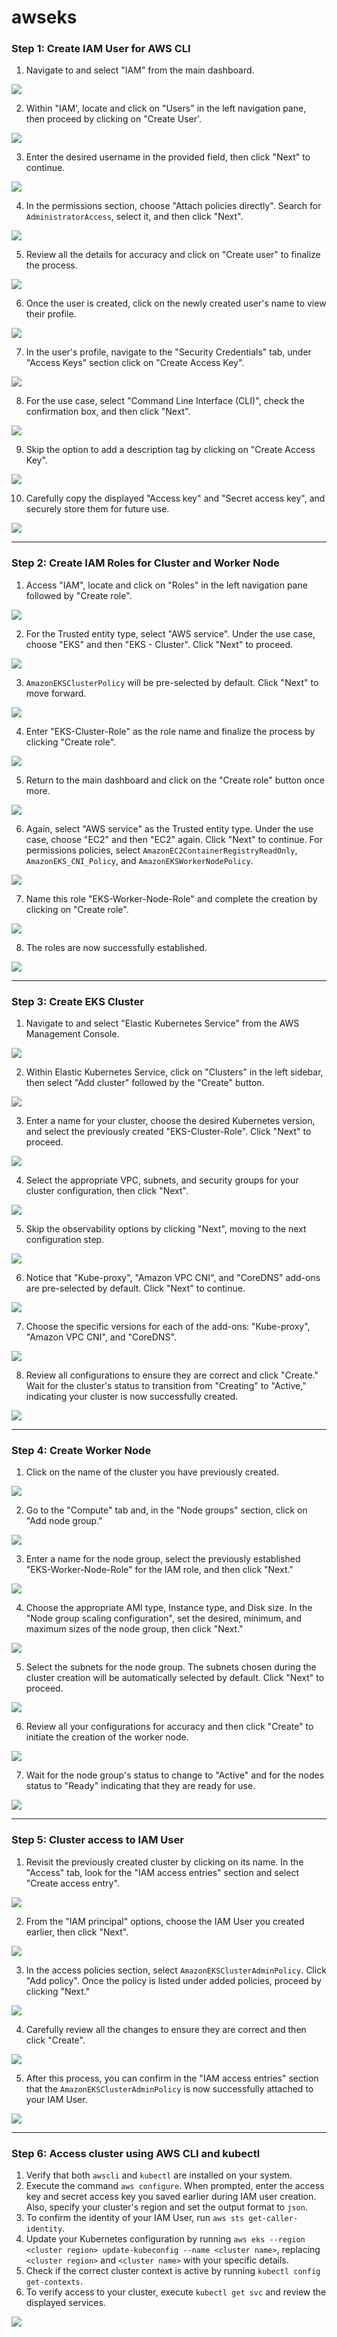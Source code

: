 # awseks

### Step 1: Create IAM User for AWS CLI

1. Navigate to and select "IAM" from the main dashboard.

<img src="src/01.png"/>

2. Within "IAM', locate and click on "Users" in the left navigation pane, then proceed by clicking on "Create User'.

<img src="src/02.png"/>

3. Enter the desired username in the provided field, then click "Next" to continue.

<img src="src/03.png"/>

4. In the permissions section, choose "Attach policies directly". Search for `AdministratorAccess`, select it, and then click "Next".

<img src="src/04.png"/>

5. Review all the details for accuracy and click on "Create user" to finalize the process.

<img src="src/05.png"/>

6. Once the user is created, click on the newly created user's name to view their profile.

<img src="src/06.png"/>

7. In the user's profile, navigate to the "Security Credentials" tab, under "Access Keys" section click on "Create Access Key".
 
<img src="src/07.png"/>

8. For the use case, select "Command Line Interface (CLI)", check the confirmation box, and then click "Next".
 
<img src="src/08.png"/>

9. Skip the option to add a description tag by clicking on "Create Access Key".
 
<img src="src/09.png"/>

10. Carefully copy the displayed "Access key" and "Secret access key", and securely store them for future use.
 
<img src="src/10.png"/>


-----


### Step 2: Create IAM Roles for Cluster and Worker Node

1. Access "IAM", locate and click on "Roles" in the left navigation pane followed by "Create role".

<img src="src/11.png"/>

2. For the Trusted entity type, select "AWS service". Under the use case, choose "EKS" and then "EKS - Cluster". Click "Next" to proceed.

<img src="src/12.png"/>

3. `AmazonEKSClusterPolicy` will be pre-selected by default. Click "Next" to move forward.

<img src="src/13.png"/>

4. Enter "EKS-Cluster-Role" as the role name and finalize the process by clicking "Create role".

<img src="src/14.png"/>

5. Return to the main dashboard and click on the "Create role" button once more.

<img src="src/15.png"/>

6. Again, select "AWS service" as the Trusted entity type. Under the use case, choose "EC2" and then "EC2" again. Click "Next" to continue. For permissions policies, select `AmazonEC2ContainerRegistryReadOnly`, `AmazonEKS_CNI_Policy`, and `AmazonEKSWorkerNodePolicy`.

<img src="src/16.png"/>

7. Name this role "EKS-Worker-Node-Role" and complete the creation by clicking on "Create role".

<img src="src/17.png"/>

8. The roles are now successfully established.

<img src="src/18.png"/>


-----


### Step 3: Create EKS Cluster

1. Navigate to and select "Elastic Kubernetes Service" from the AWS Management Console.

<img src="src/19.png"/>

2. Within Elastic Kubernetes Service, click on "Clusters" in the left sidebar, then select "Add cluster" followed by the "Create" button.

<img src="src/20.png"/>

3. Enter a name for your cluster, choose the desired Kubernetes version, and select the previously created "EKS-Cluster-Role". Click "Next" to proceed.

<img src="src/21.png"/>

4. Select the appropriate VPC, subnets, and security groups for your cluster configuration, then click "Next".

<img src="src/22.png"/>

5. Skip the observability options by clicking "Next", moving to the next configuration step.

<img src="src/23.png"/>

6. Notice that "Kube-proxy", "Amazon VPC CNI", and "CoreDNS" add-ons are pre-selected by default. Click "Next" to continue.

<img src="src/24.png"/>

7. Choose the specific versions for each of the add-ons: "Kube-proxy", "Amazon VPC CNI", and "CoreDNS".

<img src="src/25.png"/>

8. Review all configurations to ensure they are correct and click "Create." Wait for the cluster's status to transition from "Creating" to "Active," indicating your cluster is now successfully created.

<img src="src/26.png"/>


-----


### Step 4: Create Worker Node

1. Click on the name of the cluster you have previously created.

<img src="src/27.png"/>

2. Go to the "Compute" tab and, in the "Node groups" section, click on "Add node group."

<img src="src/28.png"/>

3. Enter a name for the node group, select the previously established "EKS-Worker-Node-Role" for the IAM role, and then click "Next."

<img src="src/29.png"/>

4. Choose the appropriate AMI type, Instance type, and Disk size. In the "Node group scaling configuration", set the desired, minimum, and maximum sizes of the node group, then click "Next."

<img src="src/30.png"/>

5. Select the subnets for the node group. The subnets chosen during the cluster creation will be automatically selected by default. Click "Next" to proceed.

<img src="src/31.png"/>

6. Review all your configurations for accuracy and then click "Create" to initiate the creation of the worker node.

<img src="src/32.png"/>

7. Wait for the node group's status to change to "Active" and for the nodes status to "Ready" indicating that they are ready for use.

<img src="src/33.png"/>


-----


### Step 5: Cluster access to IAM User

1. Revisit the previously created cluster by clicking on its name. In the "Access" tab, look for the "IAM access entries" section and select "Create access entry".

<img src="src/34.png"/>

2. From the "IAM principal" options, choose the IAM User you created earlier, then click "Next".

<img src="src/35.png"/>

3. In the access policies section, select `AmazonEKSClusterAdminPolicy`. Click "Add policy". Once the policy is listed under added policies, proceed by clicking "Next."

<img src="src/36.png"/>

4. Carefully review all the changes to ensure they are correct and then click "Create".

<img src="src/37.png"/>

5. After this process, you can confirm in the "IAM access entries" section that the `AmazonEKSClusterAdminPolicy` is now successfully attached to your IAM User.

<img src="src/38.png"/>


-----


### Step 6: Access cluster using AWS CLI and kubectl

1. Verify that both `awscli` and `kubectl` are installed on your system.
2. Execute the command `aws configure`. When prompted, enter the access key and secret access key you saved earlier during IAM user creation. Also, specify your cluster's region and set the output format to `json`.
3. To confirm the identity of your IAM User, run `aws sts get-caller-identity`.
4. Update your Kubernetes configuration by running `aws eks --region <cluster region> update-kubeconfig --name <cluster name>`, replacing `<cluster region>` and `<cluster name>` with your specific details.
5. Check if the correct cluster context is active by running `kubectl config get-contexts`.
6. To verify access to your cluster, execute `kubectl get svc` and review the displayed services.

<img src="src/39.png"/>
